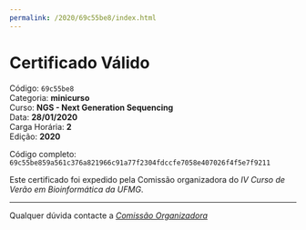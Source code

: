 ```yaml
---
permalink: /2020/69c55be8/index.html
---
```


# Certificado Válido

Código: `69c55be8`<br>
Categoria: **minicurso**<br>
Curso: **NGS - Next Generation Sequencing**<br>
Data: **28/01/2020**<br>
Carga Horária: **2**<br>
Edição: **2020**<br>


Código completo: `69c55be859a561c376a821966c91a77f2304fdccfe7058e407026f4f5e7f9211`


Este certificado foi expedido pela Comissão organizadora do *IV Curso de Verão em Bioinformática da UFMG*.

----

Qualquer dúvida contacte a [_Comissão Organizadora_](<mailto:cursobioinfoufmg@gmail.com$subject=[Certificados]>)

